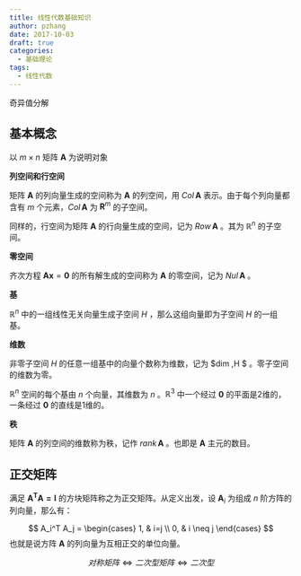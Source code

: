 ```yaml
---
title: 线性代数基础知识
author: pzhang
date: 2017-10-03
draft: true
categories:
  - 基础理论
tags:
  - 线性代数
---
```


奇异值分解



## 基本概念

以 $m \times n$ 矩阵 $\mathbf{A}$ 为说明对象

**列空间和行空间**

矩阵 $\mathbf{A}$ 的列向量生成的空间称为 $\mathbf{A}$ 的列空间，用 $Col \, \mathbf{A}$ 表示。由于每个列向量都含有 $m$ 个元素，$Col \, \mathbf{A}$ 为 $\mathbf{R}^m$ 的子空间。

同样的，行空间为矩阵 $\mathbf{A}$ 的行向量生成的空间，记为 $Row \, \mathbf{A}$ 。其为 $\mathbb{R}^n$ 的子空间。

**零空间**

齐次方程 $\mathbf{A}\boldsymbol{x}=\mathbf{0}$ 的所有解生成的空间称为 $\mathbf{A}$ 的零空间，记为 $Nul \, \mathbf{A}$ 。

**基**

$\mathbb{R}^n$ 中的一组线性无关向量生成子空间 $H$ ，那么这组向量即为子空间 $H$ 的一组基。

**维数**

非零子空间 $H$ 的任意一组基中的向量个数称为维数，记为 $dim \,H $ 。零子空间的维数为零。

$\mathbb{R}^n$ 空间的每个基由 $n$ 个向量，其维数为 $n$ 。$\mathbb{R}^3$ 中一个经过 $\mathbf{0}$ 的平面是2维的，一条经过 $\mathbf{0}$ 的直线是1维的。

**秩**

矩阵 $\mathbf{A}$ 的列空间的维数称为秩，记作 $rank \, \mathbf{A}$ 。也即是 $\mathbf{A}$ 主元的数目。



## 正交矩阵

满足 $\mathbf{A^T A = I}$  的方块矩阵称之为正交矩阵。从定义出发，设 $\mathbf{A}_i$ 为组成 $n$ 阶方阵的列向量，那么有：

$$
A_i^T A_j =
\begin{cases}
1, & i=j \\
0, & i \neq j
\end{cases}
$$
也就是说方阵 $\mathbf{A}$ 的列向量为互相正交的单位向量。


$$
对称矩阵 \iff 二次型矩阵 \Longleftrightarrow 二次型
$$
